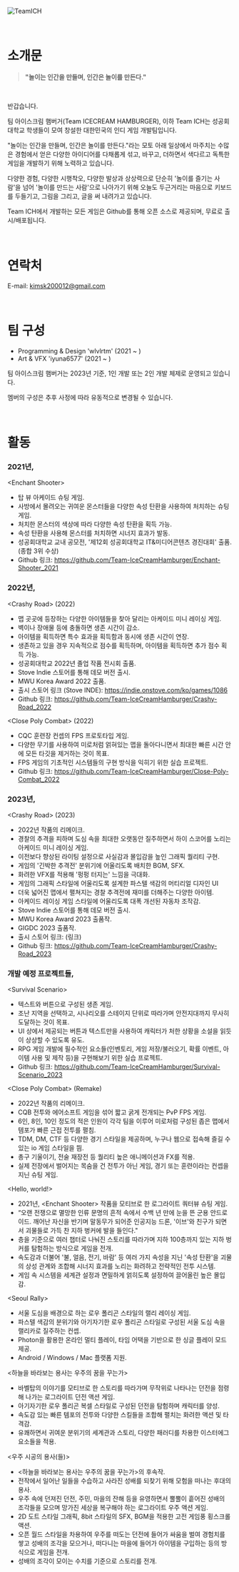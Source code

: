 

![TeamICH](https://user-images.githubusercontent.com/62886544/231495377-a81b9c19-3415-4611-a3ac-e12413c662d2.png)

<br/>

# 소개문

> **"놀이는 인간을 만들며, 인간은 놀이를 만든다."**

<br/>

반갑습니다.

팀 아이스크림 햄버거(Team ICECREAM HAMBURGER), 이하 Team ICH는 성공회대학교 학생들이 모여 창설한 대한민국의 인디 게임 개발팀입니다.

"놀이는 인간을 만들며, 인간은 놀이를 만든다."라는 모토 아래 일상에서 마주치는 수많은 경험에서 얻은 다양한 아이디어를 다채롭게 섞고, 바꾸고, 더하면서 색다르고 독특한 게임을 개발하기 위해 노력하고 있습니다.

다양한 경험, 다양한 시행착오, 다양한 발상과 상상력으로 단순히 '놀이를 즐기는 사람'을 넘어 '놀이를 만드는 사람'으로 나아가기 위해 오늘도 두근거리는 마음으로 키보드를 두들기고, 그림을 그리고, 글을 써 내려가고 있습니다.

Team ICH에서 개발하는 모든 게임은 Github를 통해 오픈 소스로 제공되며, 무료로 출시/배포됩니다.

<br/>

# 연락처
E-mail: <kimsk200012@gmail.com>

<br/>

# 팀 구성
- Programming & Design 'wlvlrtm' (2021 ~ )
- Art & VFX 'iyuna6577' (2021 ~ )

팀 아이스크림 햄버거는 2023년 기준, 1인 개발 또는 2인 개발 체제로 운영되고 있습니다.

멤버의 구성은 추후 사정에 따라 유동적으로 변경될 수 있습니다.

<br/>

# 활동

### 2021년,
\<Enchant Shooter>
  - 탑 뷰 아케이드 슈팅 게임.
  - 사방에서 몰려오는 귀여운 몬스터들을 다양한 속성 탄환을 사용하여 처치하는 슈팅 게임.
  - 처치한 몬스터의 색상에 따라 다양한 속성 탄환을 획득 가능.
  - 속성 탄환을 사용해 몬스터를 처치하면 시너지 효과가 발동.
  - 성공회대학교 교내 공모전, '제12회 성공회대학교 IT&미디어콘텐츠 경진대회' 출품. (종합 3위 수상)
  - Github 링크: https://github.com/Team-IceCreamHamburger/Enchant-Shooter_2021

### 2022년,
\<Crashy Road> (2022)
  - 맵 곳곳에 등장하는 다양한 아이템들을 찾아 달리는 아케이드 미니 레이싱 게임.
  - 벽이나 장애물 등에 충돌하면 생존 시간이 감소.
  - 아이템을 획득하면 특수 효과을 획득함과 동시에 생존 시간이 연장.
  - 생존하고 있을 경우 지속적으로 점수를 획득하며, 아이템을 획득하면 추가 점수 획득 가능.
  - 성공회대학교 2022년 졸업 작품 전시회 출품.
  - Stove Indie 스토어를 통해 데모 버전 출시.
  - MWU Korea Award 2022 출품.
  - 출시 스토어 링크 (Stove INDE): https://indie.onstove.com/ko/games/1086
  - Github 링크: https://github.com/Team-IceCreamHamburger/Crashy-Road_2022
    
\<Close Poly Combat> (2022)
  - CQC 훈련장 컨셉의 FPS 프로토타입 게임.
  - 다양한 무기를 사용하여 미로처럼 얽혀있는 맵을 돌아다니면서 최대한 빠른 시간 안에 모든 타깃을 제거하는 것이 목표.
  - FPS 게임의 기초적인 시스템들의 구현 방식을 익히기 위한 실습 프로젝트.
  - Github 링크: https://github.com/Team-IceCreamHamburger/Close-Poly-Combat_2022

### 2023년,
\<Crashy Road> (2023)
  - 2022년 작품의 리메이크.
  - 경찰의 추격을 피하며 도심 속을 최대한 오랫동안 질주하면서 하이 스코어를 노리는 아케이드 미니 레이싱 게임.
  - 이전보다 향상된 라이팅 설정으로 사실감과 몰입감을 높인 그래픽 퀄리티 구현.
  - 게임의 '긴박한 추격전' 분위기에 어울리도록 배치한 BGM, SFX.
  - 화려한 VFX를 적용해 '펑펑 터지는' 느낌을 극대화.
  - 게임의 그래픽 스타일에 어울리도록 설계한 파스텔 색감의 머티리얼 디자인 UI
  - 더욱 넓어진 맵에서 펼쳐지는 경찰 추격전에 재미를 더해주는 다양한 아이템.
  - 아케이드 레이싱 게임 스타일에 어울리도록 대폭 개선된 자동차 조작감.
  - Stove Indie 스토어를 통해 데모 버전 출시.
  - MWU Korea Award 2023 출품작.
  - GIGDC 2023 출품작.
  - 출시 스토어 링크: (링크)
  - Github 링크: https://github.com/Team-IceCreamHamburger/Crashy-Road_2023
    
### 개발 예정 프로젝트들,
\<Survival Scenario>
  - 텍스트와 버튼으로 구성된 생존 게임.
  - 조난 지역을 선택하고, 시나리오를 스테이지 단위로 따라가며 안전지대까지 무사히 도달하는 것이 목표.
  - UI 상에서 제공되는 버튼과 텍스트만을 사용하여 캐릭터가 처한 상황을 소설을 읽듯이 상상할 수 있도록 유도.
  - RPG 게임 개발에 필수적인 요소들(인벤토리, 게임 저장/불러오기, 확률 이벤트, 아이템 사용 및 제작 등)을 구현해보기 위한 실습 프로젝트.
  - Github 링크: https://github.com/Team-IceCreamHamburger/Survival-Scenario_2023

\<Close Poly Combat> (Remake)
  - 2022년 작품의 리메이크.
  - CQB 전투와 에어소프트 게임을 섞어 짧고 굵게 전개되는 PvP FPS 게임.
  - 6인, 8인, 10인 정도의 적은 인원이 각각 팀을 이루어 미로처럼 구성된 좁은 맵에서 템포가 빠른 근접 전투를 펼침.
  - TDM, DM, CTF 등 다양한 경기 스타일을 제공하며, 누구나 웹으로 접속해 즐길 수 있는 io 게임 스타일을 띔.
  - 총구 기울이기, 전술 재장전 등 퀄리티 높은 애니메이션과 FX를 적용.
  - 실제 전장에서 벌어지는 목숨을 건 전투가 아닌 게임, 경기 또는 훈련이라는 컨셉을 지닌 슈팅 게임.
 
\<Hello, world!>
  - 2021년, \<Enchant Shooter> 작품을 모티브로 한 로그라이트 쿼터뷰 슈팅 게임.
  - “오랜 전쟁으로 멸망한 인류 문명의 흔적 속에서 수백 년 만에 눈을 뜬 군용 안드로이드. 깨어난 자신을 반기며 말동무가 되어준 인공지능 드론, '이브'와 친구가 되면서 괴물들로 가득 찬 지하 벙커에 발을 들인다."
  - 층을 기준으로 여러 챕터로 나눠진 스토리를 따라가며 지하 100층까지 있는 지하 벙커를 탐험하는 방식으로 게임을 전개.
  - 속도감과 더불어 '불, 얼음, 전기, 바람' 등 여러 가지 속성을 지닌 '속성 탄환'을 괴물의 상성 관계와 조합해 시너지 효과를 노리는 화려하고 전략적인 전투 시스템.
  - 게임 속 시스템을 세계관 설정과 면밀하게 얽히도록 설정하여 끌어올린 높은 몰입감.
  
\<Seoul Rally>
  - 서울 도심을 배경으로 하는 로우 폴리곤 스타일의 랠리 레이싱 게임.
  - 파스텔 색감의 분위기와 아기자기한 로우 폴리곤 스타일로 구성된 서울 도심 속을 랠리카로 질주하는 컨셉.
  - Photon을 활용한 온라인 멀티 플레이, 타임 어택을 기반으로 한 싱글 플레이 모드 제공.
  - Android / Windows / Mac 플랫폼 지원.

\<하늘을 바라보는 용사는 우주의 꿈을 꾸는가>
  - 바벨탑의 이야기를 모티브로 한 스토리를 따라가며 무작위로 나타나는 던전을 점령해 나가는 로그라이트 던전 액션 게임.
  - 아기자기한 로우 폴리곤 복셀 스타일로 구성된 던전을 탐험하며 캐릭터를 양성.
  - 속도감 있는 빠른 템포의 전투와 다양한 스킬들을 조합해 펼치는 화려한 액션 및 타격감.
  - 유쾌하면서 귀여운 분위기의 세계관과 스토리, 다양한 패러디를 차용한 이스터에그 요소들을 적용.

\<우주 시공의 용사(들)>
  - \<하늘을 바라보는 용사는 우주의 꿈을 꾸는가>의 후속작.
  - 전작에서 일어난 일들을 수습하고 사라진 성배를 되찾기 위해 모험을 떠나는 후대의 용사.
  - 우주 속에 던져진 던전, 주민, 마을의 잔해 등을 유영하면서 뿔뿔이 흩어진 성배의 조각들을 모으며 망가진 세상을 복구해야 하는 로그라이트 우주 액션 게임.
  - 2D 도트 스타일 그래픽, 8bit 스타일의 SFX, BGM을 적용한 고전 게임풍 횡스크롤 액션.
  - 오픈 월드 스타일을 차용하여 우주를 떠도는 던전에 들어가 싸움을 벌여 경험치를 쌓고 성배의 조각을 모으거나, 떠다니는 마을에 들어가 아이템을 구입하는 등의 방식으로 게임을 전개.
  - 성배의 조각이 모이는 수치를 기준으로 스토리를 전개.

